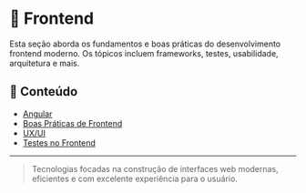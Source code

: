# 🎨 Frontend

Esta seção aborda os fundamentos e boas práticas do desenvolvimento frontend moderno. Os tópicos incluem frameworks, testes, usabilidade, arquitetura e mais.

## 🔗 Conteúdo

- [Angular](angular.md)
- [Boas Práticas de Frontend](boas-praticas.md)
- [UX/UI](ux-ui.md)
- [Testes no Frontend](testes.md)

---

> Tecnologias focadas na construção de interfaces web modernas, eficientes e com excelente experiência para o usuário.
